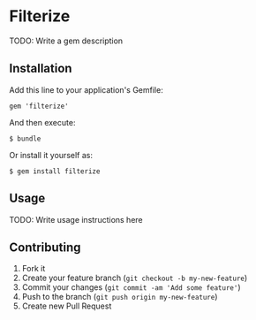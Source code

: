 # Filterize

TODO: Write a gem description

## Installation

Add this line to your application's Gemfile:

    gem 'filterize'

And then execute:

    $ bundle

Or install it yourself as:

    $ gem install filterize

## Usage

TODO: Write usage instructions here

## Contributing

1. Fork it
2. Create your feature branch (`git checkout -b my-new-feature`)
3. Commit your changes (`git commit -am 'Add some feature'`)
4. Push to the branch (`git push origin my-new-feature`)
5. Create new Pull Request
